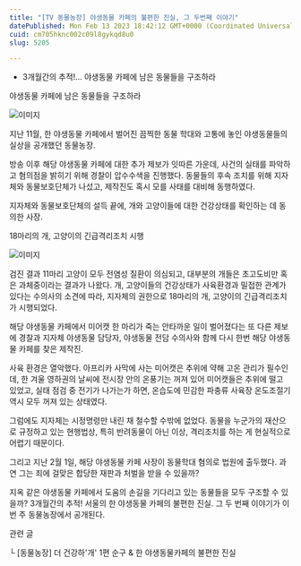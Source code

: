 ```yaml
---
title: "[TV 동물농장] 야생동물 카페의 불편한 진실, 그 두번째 이야기"
datePublished: Mon Feb 13 2023 18:42:12 GMT+0000 (Coordinated Universal Time)
cuid: cm705hknc002c09l8gykqd8u0
slug: 5205

---
```



- 3개월간의 추적!... 야생동물 카페에 남은 동물들을 구조하라

야생동물 카페에 남은 동물들을 구조하라

![이미지](https://cdn.hashnode.com/res/hashnode/image/upload/v1739258299898/56a14f59-a32e-4732-8eb5-3aa7f2186cf7.png)

지난 11월, 한 야생동물 카페에서 벌어진 끔찍한 동물 학대와 고통에 놓인 야생동물들의 실상을 공개했던 동물농장.

방송 이후 해당 야생동물 카페에 대한 추가 제보가 잇따른 가운데, 사건의 실태를 파악하고 혐의점을 밝히기 위해 경찰이 압수수색을 진행했다. 동물들의 후속 조치를 위해 지자체와 동물보호단체가 나섰고, 제작진도 혹시 모를 사태를 대비해 동행하였다.

지자체와 동물보호단체의 설득 끝에, 개와 고양이들에 대한 건강상태를 확인하는 데 동의한 사장.

18마리의 개, 고양이의 긴급격리조치 시행

![이미지](https://cdn.hashnode.com/res/hashnode/image/upload/v1739258302146/bc0d31b1-8c9e-41b5-9b2a-d16cc48b1b31.png)

검진 결과 11마리 고양이 모두 전염성 질환이 의심되고, 대부분의 개들은 초고도비만 혹은 과체중이라는 결과가 나왔다. 개, 고양이들의 건강상태가 사육환경과 밀접한 관계가 있다는 수의사의 소견에 따라, 지자체의 권한으로 18마리의 개, 고양이의 긴급격리조치가 시행되었다.

해당 야생동물 카페에서 미어캣 한 마리가 죽는 안타까운 일이 벌어졌다는 또 다른 제보에 경찰과 지자체 야생동물 담당자, 야생동물 전담 수의사와 함께 다시 한번 해당 야생동물 카페를 찾은 제작진.

사육 환경은 열악했다. 아프리카 사막에 사는 미어캣은 추위에 약해 고온 관리가 필수인데, 한 겨울 영하권의 날씨에 전시장 안의 온풍기는 꺼져 있어 미어캣들은 추위에 떨고 있었고, 실태 점검 중 전기가 나가는가 하면, 온습도에 민감한 파충류 사육장 온도조절기 역시 모두 꺼져 있는 상태였다.

그럼에도 지자체는 시정명령만 내린 채 철수할 수밖에 없었다. 동물을 누군가의 재산으로 규정하고 있는 현행법상, 특히 반려동물이 아닌 이상, 격리조치를 하는 게 현실적으로 어렵기 때문이다.

그리고 지난 2월 1일, 해당 야생동물 카페 사장이 동물학대 혐의로 법원에 출두했다. 과연 그는 죄에 걸맞은 합당한 재판과 처벌을 받을 수 있을까?

지옥 같은 야생동물 카페에서 도움의 손길을 기다리고 있는 동물들을 모두 구조할 수 있을까? 3개월간의 추적! 서울의 한 야생동물 카페의 불편한 진실. 그 두 번째 이야기가 이번 주 동물농장에서 공개된다.

관련 글

└ [동물농장] 더 건강하'개' 1편 순구 & 한 야생동물카페의 불편한 진실